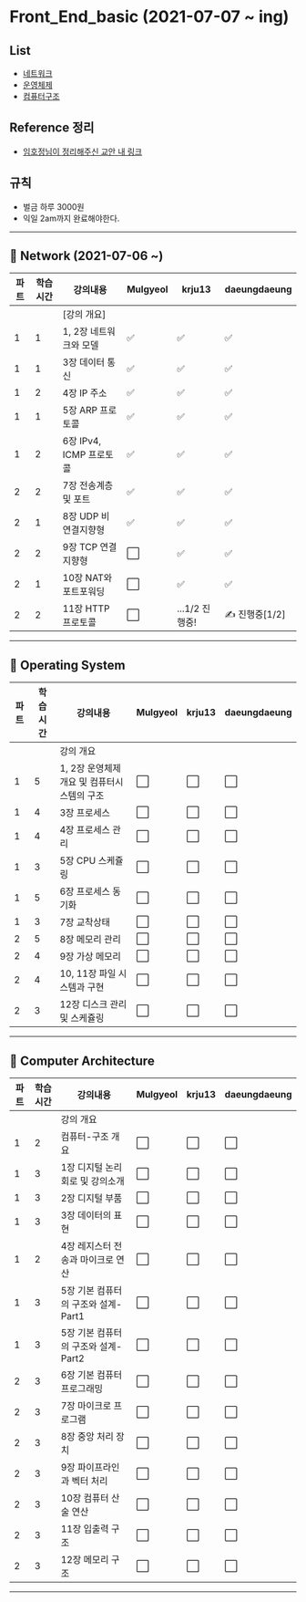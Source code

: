 # Front_End_basic (2021-07-07 ~ ing)

## List

- [네트워크](#pushpin-network)
- [운영체제](#pushpin-operating-system)
- [컴퓨터구조](#pushpin-computer-architecture)

## Reference 정리

- [임호정님이 정리해주신 교안 내 링크](https://www.notion.so/Computer-Science-df40fd6110dc4c54add49e9e0d9b5e1f)

## 규칙

- 벌금 하루 3000원
- 익일 2am까지 완료해야한다.

---

## :pushpin: Network (2021-07-06 ~)

| 파트 | 학습시간 | 강의내용                | Mulgyeol             | krju13               | daeungdaeung         |
| ---- | -------- | ----------------------- | -------------------- | -------------------- | -------------------- |
|      |          | [강의 개요]             |                      |                      |                      |
| 1    | 1        | 1, 2장 네트워크와 모델  | :white_check_mark:   | :white_check_mark:   | :white_check_mark:   |
| 1    | 1        | 3장 데이터 통신         | :white_check_mark:   | :white_check_mark:   | :white_check_mark:   |
| 1    | 2        | 4장 IP 주소             | :white_check_mark:   | :white_check_mark:   | :white_check_mark:   |
| 1    | 1        | 5장 ARP 프로토콜        | :white_check_mark:   | :white_check_mark:   | :white_check_mark:   |
| 1    | 2        | 6장 IPv4, ICMP 프로토콜 | :white_check_mark:   | :white_check_mark:   | :white_check_mark:   |
| 2    | 2        | 7장 전송계층 및 포트    | :white_check_mark:   | :white_check_mark:   | :white_check_mark:   |
| 2    | 1        | 8장 UDP 비연결지향형    | :white_check_mark:   | :white_check_mark:   | :white_check_mark:   |
| 2    | 2        | 9장 TCP 연결지향형      | :white_large_square: | :white_check_mark:   | :white_check_mark:   |
| 2    | 1        | 10장 NAT와 포트포워딩   | :white_large_square: | :white_check_mark:| :white_check_mark: |
| 2    | 2        | 11장 HTTP 프로토콜      | :white_large_square: | ...1/2 진행중! | &#9997; 진행중[1/2] |

---

## :pushpin: Operating System

| 파트 | 학습시간 | 강의내용                                    | Mulgyeol             | krju13               | daeungdaeung         |
| ---- | -------- | ------------------------------------------- | -------------------- | -------------------- | -------------------- |
|      |          | 강의 개요                                   |                      |                      |                      |
| 1    | 5        | 1, 2장 운영체제 개요 및 컴퓨터시스템의 구조 | :white_large_square: | :white_large_square: | :white_large_square: |
| 1    | 4        | 3장 프로세스                                | :white_large_square: | :white_large_square: | :white_large_square: |
| 1    | 4        | 4장 프로세스 관리                           | :white_large_square: | :white_large_square: | :white_large_square: |
| 1    | 3        | 5장 CPU 스케쥴링                            | :white_large_square: | :white_large_square: | :white_large_square: |
| 1    | 5        | 6장 프로세스 동기화                         | :white_large_square: | :white_large_square: | :white_large_square: |
| 1    | 3        | 7장 교착상태                                | :white_large_square: | :white_large_square: | :white_large_square: |
| 2    | 5        | 8장 메모리 관리                             | :white_large_square: | :white_large_square: | :white_large_square: |
| 2    | 4        | 9장 가상 메모리                             | :white_large_square: | :white_large_square: | :white_large_square: |
| 2    | 4        | 10, 11장 파일 시스템과 구현                 | :white_large_square: | :white_large_square: | :white_large_square: |
| 2    | 3        | 12장 디스크 관리 및 스케쥴링                | :white_large_square: | :white_large_square: | :white_large_square: |

---

## :pushpin: Computer Architecture

| 파트 | 학습시간 | 강의내용                            | Mulgyeol             | krju13               | daeungdaeung         |
| ---- | -------- | ----------------------------------- | -------------------- | -------------------- | -------------------- |
|      |          | 강의 개요                           |                      |                      |                      |
| 1    | 2        | 컴퓨터-구조 개요                    | :white_large_square: | :white_large_square: | :white_large_square: |
| 1    | 3        | 1장 디지털 논리 회로 및 강의소개    | :white_large_square: | :white_large_square: | :white_large_square: |
| 1    | 3        | 2장 디지털 부품                     | :white_large_square: | :white_large_square: | :white_large_square: |
| 1    | 3        | 3장 데이터의 표현                   | :white_large_square: | :white_large_square: | :white_large_square: |
| 1    | 2        | 4장 레지스터 전송과 마이크로 연산   | :white_large_square: | :white_large_square: | :white_large_square: |
| 1    | 3        | 5장 기본 컴퓨터의 구조와 설계-Part1 | :white_large_square: | :white_large_square: | :white_large_square: |
| 1    | 3        | 5장 기본 컴퓨터의 구조와 설계-Part2 | :white_large_square: | :white_large_square: | :white_large_square: |
| 2    | 3        | 6장 기본 컴퓨터 프로그래밍          | :white_large_square: | :white_large_square: | :white_large_square: |
| 2    | 3        | 7장 마이크로 프로그램               | :white_large_square: | :white_large_square: | :white_large_square: |
| 2    | 3        | 8장 중앙 처리 장치                  | :white_large_square: | :white_large_square: | :white_large_square: |
| 2    | 3        | 9장 파이프라인과 벡터 처리          | :white_large_square: | :white_large_square: | :white_large_square: |
| 2    | 3        | 10장 컴퓨터 산술 연산               | :white_large_square: | :white_large_square: | :white_large_square: |
| 2    | 3        | 11장 입출력 구조                    | :white_large_square: | :white_large_square: | :white_large_square: |
| 2    | 3        | 12장 메모리 구조                    | :white_large_square: | :white_large_square: | :white_large_square: |

---
